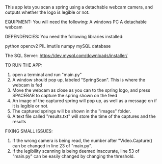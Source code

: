 This app lets you scan a spring using a detachable webcam camera, and outputs whether the logo is legible or not.

EQUIPMENT:
You will need the following:
A windows PC
A detachable webcam

DEPENDENCIES:
You need the following libraries installed:

python
opencv2
PIL
imutils
numpy
mySQL database

The SQL Server:
https://dev.mysql.com/downloads/installer/

TO RUN THE APP:

1. open a terminal and run "main.py"
2. A window should pop up, labeled "SpringScan". This is where the webcam is fed
3. Move the webcam as close as you can to the spring logo, and press SPACEBAR to capture the spring shown on the feed
4. An image of the captured spring will pop up, as well as a message on if it is legible or not.
5. The captured springs will be shown in the "images" folder.
6. A text file called "results.txt" will store the time of the captures and the results

FIXING SMALL ISSUES:
1. If the wrong camera is being read, the number after "Video.Capture() can be changed in line 23 of "main.py".
2. If the legibility scanning is being deemed inaccurate, line 53 of "main.py" can be easily changed by changing the threshold. 

